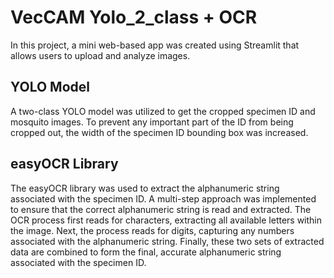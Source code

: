 # VecCAM Yolo_2_class + OCR
In this project, a mini web-based app was created using Streamlit that allows users to upload and analyze images.

## YOLO Model
A two-class YOLO model was utilized to get the cropped specimen ID and mosquito images. To prevent any important part of the ID from being cropped out, the width of the specimen ID bounding box was increased.

## easyOCR Library
The easyOCR library was used to extract the alphanumeric string associated with the specimen ID. A multi-step approach was implemented to ensure that the correct alphanumeric string is read and extracted. The OCR process first reads for characters, extracting all available letters within the image. Next, the process reads for digits, capturing any numbers associated with the alphanumeric string. Finally, these two sets of extracted data are combined to form the final, accurate alphanumeric string associated with the specimen ID.
